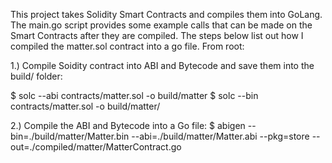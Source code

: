 This project takes Solidity Smart Contracts and compiles them into GoLang. The main.go script provides some example calls that can be made on the Smart Contracts after they are compiled. The steps below list out how I compiled the matter.sol contract into a go file. From root:

1.) Compile Soidity contract into ABI and Bytecode and save them into the build/<whatever> folder:

$ solc --abi contracts/matter.sol -o build/matter
$ solc --bin contracts/matter.sol -o build/matter/

2.) Compile the ABI and Bytecode into a Go file:
$ abigen --bin=./build/matter/Matter.bin --abi=./build/matter/Matter.abi --pkg=store --out=./compiled/matter/MatterContract.go
